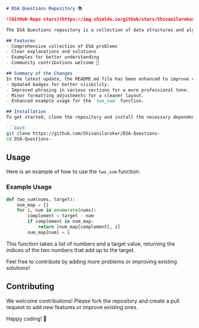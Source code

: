 ```markdown
# DSA Questions Repository 📚

![GitHub Repo stars](https://img.shields.io/github/stars/Shivanilarokar/DSA-Questions-) ![GitHub forks](https://img.shields.io/github/forks/Shivanilarokar/DSA-Questions-) ![GitHub issues](https://img.shields.io/github/issues/Shivanilarokar/DSA-Questions-)

The DSA Questions repository is a collection of data structures and algorithms problems designed to help you strengthen your coding skills and prepare for technical interviews.

## Features
- Comprehensive collection of DSA problems
- Clear explanations and solutions
- Examples for better understanding
- Community contributions welcome 🤝

## Summary of the Changes
In the latest update, the README.md file has been enhanced to improve clarity and readability. Key changes include:
- Updated badges for better visibility.
- Improved phrasing in various sections for a more professional tone.
- Minor formatting adjustments for a cleaner layout.
- Enhanced example usage for the `two_sum` function.

## Installation
To get started, clone the repository and install the necessary dependencies:

```bash
git clone https://github.com/Shivanilarokar/DSA-Questions-
cd DSA-Questions-
```

## Usage
Here is an example of how to use the `two_sum` function:

### Example Usage
```python
def two_sum(nums, target):
    num_map = {}
    for i, num in enumerate(nums):
        complement = target - num
        if complement in num_map:
            return [num_map[complement], i]
        num_map[num] = i
```
This function takes a list of numbers and a target value, returning the indices of the two numbers that add up to the target.

Feel free to contribute by adding more problems or improving existing solutions!

## Contributing
We welcome contributions! Please fork the repository and create a pull request to add new features or improve existing ones.

Happy coding! 🎉
```